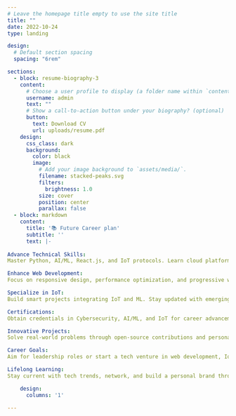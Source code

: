 ```yaml
---
# Leave the homepage title empty to use the site title
title: ""
date: 2022-10-24
type: landing

design:
  # Default section spacing
  spacing: "6rem"

sections:
  - block: resume-biography-3
    content:
      # Choose a user profile to display (a folder name within `content/authors/`)
      username: admin
      text: ""
      # Show a call-to-action button under your biography? (optional)
      button:
        text: Download CV
        url: uploads/resume.pdf
    design:
      css_class: dark
      background:
        color: black
        image:
          # Add your image background to `assets/media/`.
          filename: stacked-peaks.svg
          filters:
            brightness: 1.0
          size: cover
          position: center
          parallax: false
  - block: markdown
    content:
      title: '📚 Future Career plan'
      subtitle: ''
      text: |-
        
Advance Technical Skills:
Master Python, AI/ML, React.js, and IoT protocols. Learn cloud platforms (AWS, Azure) and mobile app development (Flutter, React Native).

Enhance Web Development:
Focus on responsive design, performance optimization, and progressive web apps (PWA).

Specialize in IoT:
Build smart projects integrating IoT and ML. Stay updated with emerging technologies like 5G and edge computing.

Certifications:
Obtain credentials in Cybersecurity, AI/ML, and IoT for career advancement.

Innovative Projects:
Solve real-world problems through open-source contributions and personal tech projects.

Career Goals:
Aim for leadership roles or start a tech venture in web development, IoT, or graphics design.

Lifelong Learning:
Stay current with tech trends, network, and build a personal brand through blogging and public platforms.

    design:
      columns: '1'
  
---
```

